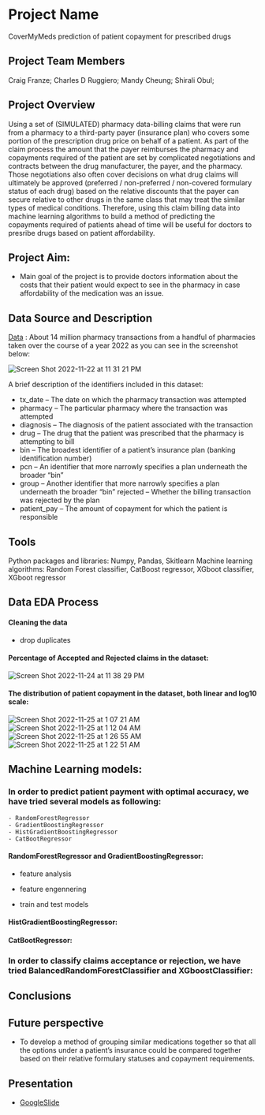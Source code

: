 # Project Name
CoverMyMeds prediction of patient copayment for prescribed drugs  
## Project Team Members
Craig Franze; Charles D Ruggiero; Mandy Cheung; Shirali Obul;
## Project Overview
Using a set of (SIMULATED) pharmacy data-billing claims that were run from a pharmacy to a third-party payer (insurance plan) who covers some portion of the prescription drug price on behalf of a patient. As part of the claim process the amount that the payer reimburses the pharmacy and copayments required of the patient are set by complicated negotiations and contracts between the drug manufacturer, the payer, and the pharmacy. Those negotiations also often cover decisions on what drug claims will ultimately be approved (preferred / non-preferred / non-covered formulary status of each drug) based on the relative discounts that the payer can secure relative to other drugs in the same class that may treat the similar types of medical conditions. Therefore, using this claim billing data into machine learning algorithms to build a method of predicting the copayments required of patients ahead of time will be useful for doctors to presribe drugs based on patient affordability. 
## Project Aim:
- Main goal of the project is to provide doctors information about the costs that their patient would expect to see in the pharmacy in case affordability of the medication was an issue.

## Data Source and Description 
[Data](https://drive.google.com/drive/folders/1ARlKaPluI1mNB7A-Vd7eHrddBdLt60m4) 
: About 14 million pharmacy transactions from a handful of pharmacies taken over the course of a year 2022 as you can see in the screenshot below:

![Screen Shot 2022-11-22 at 11 31 21 PM](https://user-images.githubusercontent.com/65901034/203469662-3520bf76-1bd7-4cbf-a83a-2c4850bd7df8.png)



A brief description of the identifiers included in this dataset:
- tx_date – The date on which the pharmacy transaction was attempted
- pharmacy – The particular pharmacy where the transaction was attempted
- diagnosis – The diagnosis of the patient associated with the transaction
- drug – The drug that the patient was prescribed that the pharmacy is attempting to bill
- bin – The broadest identifier of a patient’s insurance plan (banking identification number) 
- pcn – An identifier that more narrowly specifies a plan underneath the broader “bin”
- group – Another identifier that more narrowly specifies a plan underneath the broader “bin” rejected – Whether the billing transaction was rejected by the plan
- patient_pay – The amount of copayment for which the patient is responsible

## Tools 
Python packages and libraries: Numpy, Pandas, Skitlearn
Machine learning algorithms: Random Forest classifier, CatBoost regressor, XGboot classifier, XGboot regressor


## Data EDA Process
#### Cleaning the data
- drop duplicates
#### Percentage of Accepted and Rejected claims in the dataset:

![Screen Shot 2022-11-24 at 11 38 29 PM](https://user-images.githubusercontent.com/65901034/203902584-384e719c-5af3-4bfd-af36-e17d9a8e5b88.png)

#### The distribution of patient copayment in the dataset, both linear and log10 scale:
![Screen Shot 2022-11-25 at 1 07 21 AM](https://user-images.githubusercontent.com/65901034/203912922-e2c61aa1-e3af-4c08-a24e-42deacaa20ac.png)
![Screen Shot 2022-11-25 at 1 12 04 AM](https://user-images.githubusercontent.com/65901034/203912993-476304f7-47db-48c2-b7f4-6739f22f289c.png)
![Screen Shot 2022-11-25 at 1 26 55 AM](https://user-images.githubusercontent.com/65901034/203914911-89da7c98-ce95-451f-a496-de7b1fce7baa.png)
![Screen Shot 2022-11-25 at 1 22 51 AM](https://user-images.githubusercontent.com/65901034/203914342-5cd96312-a790-467e-af46-8ca5a3ee2230.png)



 

## Machine Learning models:  
### In order to predict patient payment with optimal accuracy, we have tried several models as following:
    - RandomForestRegressor
    - GradientBoostingRegressor
    - HistGradientBoostingRegressor
    - CatBootRegressor
#### RandomForestRegressor and GradientBoostingRegressor: 
- feature analysis

- feature engennering

- train and test models

#### HistGradientBoostingRegressor:

#### CatBootRegressor:

### In order to classify claims acceptance or rejection, we have tried BalancedRandomForestClassifier and XGboostClassifier:


## Conclusions 

## Future perspective
- To develop a method of grouping similar medications together so that all the options under a patient’s insurance could be compared together based on their relative formulary statuses and copayment requirements.

## Presentation
- [GoogleSlide](https://docs.google.com/presentation/d/1fUMjhsC_x6y-02GUdo7BRB4d-LaayGNRFovKLvo0F7w/edit?usp=sharing)



